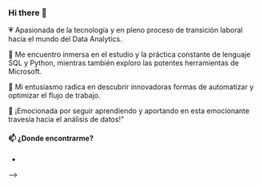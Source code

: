 ### Hi there 👋

💗 Apasionada de la tecnología y en pleno proceso de transición laboral hacia el mundo del Data Analytics. 
  
🐍 Me encuentro inmersa en el estudio y la práctica constante de lenguaje SQL y Python, mientras también exploro las potentes herramientas de Microsoft. 

🌱 Mi entusiasmo radica en descubrir innovadoras formas de automatizar y optimizar el flujo de trabajo. 
  
🌙 ¡Emocionada por seguir aprendiendo y aportando en esta emocionante travesía hacia el análisis de datos!"

#### 📫 ¿Donde encontrarme? 
- [Linkedin]: linkedin.com/in/vigee-carolina-rojas

--> 
